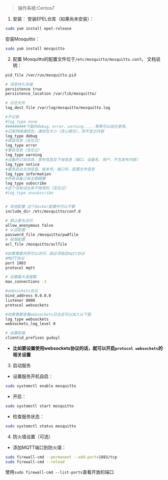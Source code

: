  >操作系统:Centos7
1. 安装：
安装EPEL仓库（如果尚未安装）：
```bash
sudo yum install epel-release
```

安装Mosquitto：
```bash
sudo yum install mosquitto
```

2. 配置
Mosquitto的配置文件位于`/etc/mosquitto/mosquitto.conf`。
文档说明：
```bash
pid_file /var/run/mosquitto.pid

# 消息持久存储
persistence true
persistence_location /var/lib/mosquitto/

# 日志文件
log_dest file /var/log/mosquitto/mosquitto.log

#不记录
#log_type none
#########下面的debug、error、warning.....等等可以组合使用。
#记录网络通信包，通信包大小（含心跳包），但不显示内容
log_type debug
#错误信息（没见过）
log_type error
#警告信息（没见过）
log_type warning
#设备的订阅信息、发布信息及下线信息（端口、设备名、用户、不包发布内容）
log_type notice
#服务启动关闭信息、版本号、端口号、配置文件信息
log_type information
#所有设备订阅主题提醒
log_type subscribe
#这个没有试出来干啥用的（没见过）
#log_type unsubscribe


# 其他配置 这个docker配置中可以不要
include_dir /etc/mosquitto/conf.d

# 禁止匿名访问
allow_anonymous false
# 认证配置
password_file /mosquitto/pwdfile
# 权限配置
acl_file /mosquitto/aclfile

#如果需要外网可以访问，就必须指定mqtt协议
#MQTT协议
port 1883
protocol mqtt

# 设置最大连接数
max_connections -1

#websockets协议
bind_address 0.0.0.0
listener 8000 
protocol websockets

#如果需要查看websockets日志还可以加入以下面
log_type websockets
websockets_log_level 0

# 设置前缀
clientid_prefixes guduyl


```

* **比如要设置使用websockets协议的话，就可以开启`protocol websockets`的相关设置**

3. 启动服务
- 设置服务开机自启：
```bash
sudo systemctl enable mosquitto
```
* 开启：
```bash
sudo systemctl start mosquitto
```
- 检查服务状态：
```bash
sudo systemctl status mosquitto
```

4. 防火墙设置（可选）
- 添加MQTT端口到防火墙：
```bash
sudo firewall-cmd --permanent --add-port=1883/tcp
sudo firewall-cmd --reload
```

使用`sudo firewall-cmd --list-ports`查看开放的端口